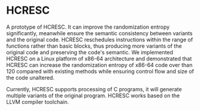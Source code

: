 # HCRESC
A prototype of HCRESC. It can improve the randomization entropy significantly, meanwhile ensure the semantic consistency between variants and the original code. HCRESC reschedules instructions within the range of functions rather than basic blocks, thus producing more variants of the original code and preserving the code's semantic. We implemented HCRESC on a Linux platform of x86-64 architecture and demonstrated that HCRESC can increase the randomization entropy of x86-64 code over than 120 compared with existing methods while ensuring control flow and size of the code unaltered.

Currently, HCRESC supports processing of C programs, it will generate multiple variants of the original program. HCRESC works based on the LLVM compiler toolchain.
